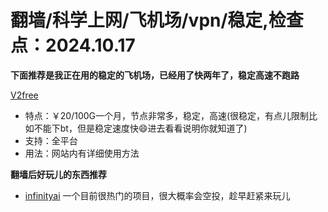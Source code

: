 # 翻墙/科学上网/飞机场/vpn/稳定,检查点：2024.10.17
**下面推荐是我正在用的稳定的飞机场，已经用了快两年了，稳定高速不跑路**

 [V2free](https://w1.v2free.cc/auth/register?code=QKu7#tt) 
* 特点：￥20/100G一个月，节点非常多，稳定，高速(很稳定，有点儿限制比如不能下bt，但是稳定速度快😄进去看看说明你就知道了) 
* 支持：全平台 
* 用法：网站内有详细使用方法

**翻墙后好玩儿的东西推荐**
* [infinityai](https://app.infinityai.network?ref-code=d6a5459e2bcc0f18) 一个目前很热门的项目，很大概率会空投，趁早赶紧来玩儿
 
 
